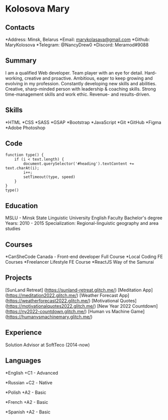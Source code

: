 # Kolosova Mary
## Contacts 
*Address: Minsk, Belarus
*Email: marykolasava@gmail.com
*Github: MaryKolosova
*Telegram: @NancyDrew0
*Discord: Meramod#9088

## Summary 
I am a qualified Web developer. Team player with an eye for detail. Hard-working, creative and proactive. Ambitious, eager to keep growing and evolving in my profession. Constantly developing new skills and abilities. Creative, sharp-minded person with leadership & coaching skills. Strong time-management skills and work ethic. Revenue- and results-driven.

## Skills
*HTML
*CSS
*SASS
*GSAP
*Bootstrap
*JavaScript
*Git
*GitHub
*Figma
*Adobe Photoshop

## Code
```
function type() {
	if (i < text.length) {
		document.querySelector('#heading').textContent += text.charAt(i);
		i++;
		setTimeout(type, speed)
	}
}
type()
```

## Education
MSLU - Minsk State Linguistic University
English Faculty
Bachelor's degree
Years: 2010 - 2015
Specialization: Regional-linguistic geography and area studies

## Courses
*CanSheCode Canada - Front-end developer Full Course
*Local Coding FE Courses 
*Freelancer Lifestyle FE Course
*ReactJS Way of the Samurai 

## Projects
[SunLand Retreat] (https://sunland-retreat.glitch.me/)
[Meditation App] (https://meditation2022.glitch.me/)
[Weather Forecast App] (https://weatherforecast2022.glitch.me/)
[Motivational Quotes] (https://motivationalquotes2022.glitch.me/)
[New Year 2022 Countdown] (https://ny2022-countdown.glitch.me/)
[Human vs Machine Game] (https://humanvsmachinemary.glitch.me/)

## Experience
Solution Advisor at SoftTeco (2014-now)

## Languages
*English 
+C1 - Advanced

*Russian
+С2 - Native

*Polish 
+A2 - Basic 

*French 
+A2 - Basic 

*Spanish 
+A2 - Basic 

